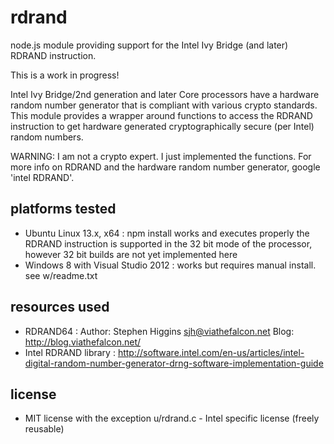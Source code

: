 rdrand
======

node.js module providing support for the Intel Ivy Bridge (and later) RDRAND instruction.

This is a work in progress!

Intel Ivy Bridge/2nd generation and later Core processors have a hardware random number generator that
is compliant with various crypto standards. This module provides a wrapper around functions to access
the RDRAND instruction to get hardware generated cryptographically secure (per Intel) random numbers.

WARNING: I am not a crypto expert. I just implemented the functions. For more info on RDRAND and the hardware random number
generator, google 'intel RDRAND'. 

platforms tested
----------------
* Ubuntu Linux 13.x, x64 : npm install works and executes properly
  the RDRAND instruction is supported in the 32 bit mode of the processor, however 32 bit builds are not yet implemented here
* Windows 8 with Visual Studio 2012 : works but requires manual install. see w/readme.txt

resources used
--------------
* RDRAND64 : Author: Stephen Higgins <sjh@viathefalcon.net> Blog: http://blog.viathefalcon.net/
* Intel RDRAND library :  http://software.intel.com/en-us/articles/intel-digital-random-number-generator-drng-software-implementation-guide

license
-------
* MIT license with the exception u/rdrand.c - Intel specific license (freely reusable)



